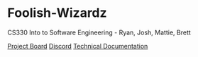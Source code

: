 # Foolish-Wizardz
CS330 Into to Software Engineering - Ryan, Josh, Mattie, Brett

[Project Board](https://github.com/users/Sloathking/projects/1)
[Discord](https://discord.com/channels/1194757913223376969/1194757917925195797)
[Technical Documentation](https://docs.google.com/document/d/1Y3HNKCyn4xe-NUqihw6e3nK2uiPi6oFmCjkuOdXvx_k/edit)

